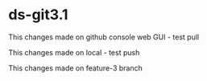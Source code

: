 # ds-git3.1
This changes made on github console web GUI - test pull

This changes made on local - test push

This changes made on feature-3 branch
